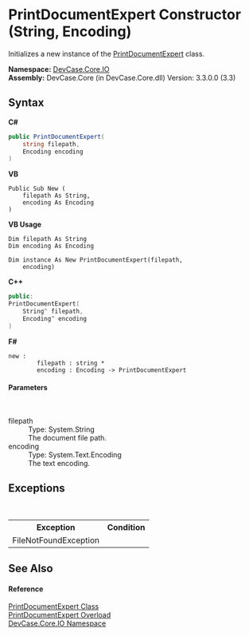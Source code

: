 # PrintDocumentExpert Constructor (String, Encoding)
 

Initializes a new instance of the <a href="T_DevCase_Core_IO_PrintDocumentExpert">PrintDocumentExpert</a> class.

**Namespace:**&nbsp;<a href="N_DevCase_Core_IO">DevCase.Core.IO</a><br />**Assembly:**&nbsp;DevCase.Core (in DevCase.Core.dll) Version: 3.3.0.0 (3.3)

## Syntax

**C#**<br />
``` C#
public PrintDocumentExpert(
	string filepath,
	Encoding encoding
)
```

**VB**<br />
``` VB
Public Sub New ( 
	filepath As String,
	encoding As Encoding
)
```

**VB Usage**<br />
``` VB Usage
Dim filepath As String
Dim encoding As Encoding

Dim instance As New PrintDocumentExpert(filepath, 
	encoding)
```

**C++**<br />
``` C++
public:
PrintDocumentExpert(
	String^ filepath, 
	Encoding^ encoding
)
```

**F#**<br />
``` F#
new : 
        filepath : string * 
        encoding : Encoding -> PrintDocumentExpert
```


#### Parameters
&nbsp;<dl><dt>filepath</dt><dd>Type: System.String<br />The document file path.</dd><dt>encoding</dt><dd>Type: System.Text.Encoding<br />The text encoding.</dd></dl>

## Exceptions
&nbsp;<table><tr><th>Exception</th><th>Condition</th></tr><tr><td>FileNotFoundException</td><td /></tr></table>

## See Also


#### Reference
<a href="T_DevCase_Core_IO_PrintDocumentExpert">PrintDocumentExpert Class</a><br /><a href="Overload_DevCase_Core_IO_PrintDocumentExpert__ctor">PrintDocumentExpert Overload</a><br /><a href="N_DevCase_Core_IO">DevCase.Core.IO Namespace</a><br />
